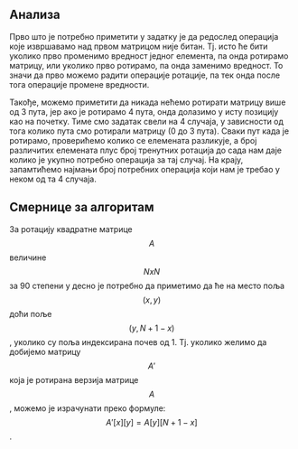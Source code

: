 ## Анализа

Прво што је потребно приметити у задатку је да редослед операција које извршавамо над првом матрицом није битан. Тј. исто ће бити уколико прво променимо вредност једног елемента, па онда ротирамо матрицу, или уколико прво ротирамо, па онда заменимо вредност. То значи да прво можемо радити операције ротације, па тек онда после тога операције промене вредности.

Такође, можемо приметити да никада нећемо ротирати матрицу више од 3 пута, јер ако је ротирамо 4 пута, онда долазимо у исту позицију као на почетку. Тиме смо задатак свели на 4 случаја, у зависности од тога колико пута смо ротирали матрицу (0 до 3 пута). Сваки пут када је ротирамо, проверићемо колико се елемената разликује, а број различитих елемената плус број тренутних ротација до сада нам даје колико је укупно потребно операција за тај случај. На крају, запамтићемо најмањи број потребних операција који нам је требао у неком од та 4 случаја.

## Смернице за алгоритам

За ротацију квадратне матрице $$A$$ величине $$NxN$$ за 90 степени у десно је потребно да приметимо да ће на место поља $$(x,y)$$ доћи поље $$(y, N+1-x)$$, уколико су поља индексирана почев од 1. Тј. уколико желимо да добијемо матрицу $$А'$$ која је ротирана верзија матрице $$А$$, можемо је израчунати преко формуле: $$А'[x][y] = A[y][N+1-x]$$.
